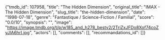 {"tmdb_id": 107958, "title": "The Hidden Dimension", "original_title": "IMAX - The Hidden Dimension", "slug_title": "the-hidden-dimension", "date": "1998-07-18", "genre": "Fantastique / Science-Fiction / Familial", "score": "0.0/10", "synopsis": "", "image": "https://image.tmdb.org/t/p/w185_and_h278_bestv2/2TriZxJFDo8Xof74coZyJIA6hrI.jpg", "actors": [], "comments": [], "recommandations_id": []}